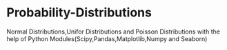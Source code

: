 # Probability-Distributions
Normal Distributions,Unifor Distributions and Poisson Distributions with the help of Python Modules(Scipy,Pandas,Matplotlib,Numpy and Seaborn)
